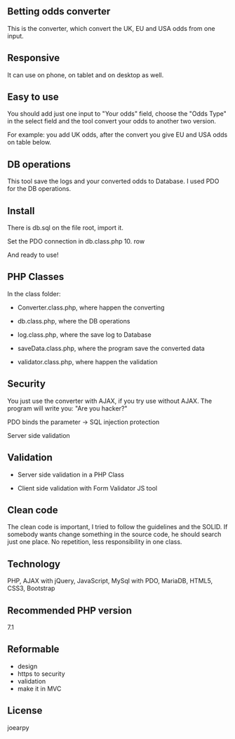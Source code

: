 ## Betting odds converter

This is the converter, which convert the UK, EU and USA odds from one input.

## Responsive

It can use on phone, on tablet and on desktop as well.

## Easy to use

You should add just one input to "Your odds" field, choose the "Odds Type" in the select field and the tool convert your odds to another two version.

For example: you add UK odds, after the convert you give EU and USA odds on table below.

## DB operations

This tool save the logs and your converted odds to Database. I used PDO for the DB operations.

## Install

There is db.sql on the file root, import it.

Set the PDO connection in db.class.php 10. row

And ready to use!

## PHP Classes

In the class folder:

- Converter.class.php, where happen the converting

- db.class.php, where the DB operations

- log.class.php, where the save log to Database

- saveData.class.php, where the program save the converted data

- validator.class.php, where happen the validation

## Security

You just use the converter with AJAX, if you try use without AJAX. The program will write you: "Are you hacker?"

PDO binds the parameter -> SQL injection protection

Server side validation

## Validation

- Server side validation in a PHP Class

- Client side validation with Form Validator JS tool

## Clean code

The clean code is important, I tried to follow the guidelines and the SOLID. If somebody wants change something in the source code, he should search just one place. No repetition, less responsibility in one class. 

## Technology

PHP, AJAX with jQuery, JavaScript, MySql with PDO, MariaDB, HTML5, CSS3, Bootstrap

## Recommended PHP version

7.1

## Reformable

- design
- https to security
- validation
- make it in MVC

## License

joearpy